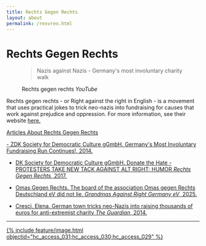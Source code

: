 ```yaml
---
title: Rechts Gegen Rechts
layout: about
permalink: /rexvrex.html
---
```


# Rechts Gegen Rechts

<figure class="text-center">
  <blockquote class="blockquote">
    <p class="mb-0">Nazis against Nazis - Germany's most involuntary charity walk</p>
  
  </blockquote>
  <figcaption class="blockquote-footer">
    Rechts gegen rechts <cite title="Source Title">YouTube</cite>
  </figcaption>
</figure>

Rechts gegen rechts - or Right against the right in English - is a movement that uses practical jokes to trick neo-nazis into fundraising for causes that work against prejudice and oppression. For more information, see their website <a href="https://rechtsgegenrechts.de/">here. 


<p class="lead">Articles About Rechts Gegen Rechts</p>
- ZDK Society for Democratic Culture gGmbH. <a href="https://rechtsgegenrechts.de/?fbclid=IwZXh0bgNhZW0CMTAAAR3xPJ1v3tC_1ZCwJghEwpSM_w40b8zLKkatc06cICjwrK5h11Ev5ulyNWY_aem_OCv-4pLCy-2_-Ry56Fjn8Q"> Germany's Most Involuntary Fundraising Run Continues!, 2014.

- DK Society for Democratic Culture gGmbH. <a href="https://rechtsgegenrechts.de/donate-the-hate/"> Donate the Hate - PROTESTERS TAKE NEW TACK AGAINST ALT RIGHT: HUMOR *Rechts Gegen Rechts*, 2017.

- Omas Gegen Rechts. <a href="https://www.omas-gegen-rechts.org/2025/04/13/der-vorstand-des-vereins-omas-gegen-rechts-deutschland-e-v-hat-nicht-gelogen"> The board of the association Omas gegen Rechts Deutschland eV did not lie. *Grandmas Against Right Germany eV*, 2025.

- Cresci, Elena. <a href="https://www.theguardian.com/world/2014/nov/18/neo-nazis-tricked-into-raising-10000-for-charity"> German town tricks neo-Nazis into raising thousands of euros for anti-extremist charity *The Guardian*, 2014.


***

{% include feature/image.html objectid="hc_access_031;hc_access_030;hc_access_029" %}